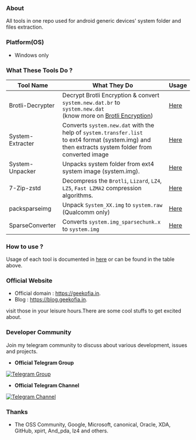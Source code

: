 ### About
All tools in one repo used for android generic devices' system folder and files extraction.

### Platform(OS)
- Windows only

### What These Tools Do ?
|  Tool Name | What They Do  |  Usage |
|---|---|---|
| Brotli-Decrypter  | Decrypt Brotli Encryption & convert `system.new.dat.br` to `system.new.dat`<br/>(know more on [Brotli Encryption](https://en.wikipedia.org/wiki/Brotli))  |[Here](/docs/Brotli-Decrypter.md)|
| System-Extracter  | Converts `system.new.dat` with the help of `system.transfer.list`<br/> to ext4 format (system.img) and then extracts system folder from converted image |[Here](/docs/System-Extracter.md)|
| System-Unpacker   | Unpacks system folder from ext4 system image (system.img).|[Here](/docs/System-Unpacker.md)|
| 7-Zip-zstd        | Decompress the `Brotli`, `Lizard`, `LZ4`, `LZ5`, `Fast LZMA2` compression algorithms.|[Here](/docs/lz4-decompress)|
| packsparseimg		| Unpack `System_XX.img` to `system.raw` (Qualcomm only)|[Here](/docs/packsparseimg.md)|
| SparseConverter	| Converts `system.img_sparsechunk.x` to `system.img`|[Here](/docs/SparseConverter.md)|

### How to use ?
Usage of each tool is documented in [here](https://github.com/chankruze/Andro-Firmware-Tool/tree/master/docs) or can be found in the table above.

### Official Website
- Official domain : https://geekofia.in.
- Blog : https://blog.geekofia.in.

visit those in your leisure hours.There are some cool stuffs to get excited about.

### Developer Community
Join my telegram community to discuss about various development, issues and projects.

- **Official Telegram Group**

[![Telegram Group](http://icons.iconarchive.com/icons/froyoshark/enkel/128/Telegram-icon.png)](https://goo.gl/iEFPAh)

- **Official Telegram Channel**

[![Telegram Channel](http://icons.iconarchive.com/icons/froyoshark/enkel/128/Telegram-icon.png)](https://goo.gl/YaTQMi)

### Thanks
- The OSS Community, Google, Microsoft, canonical, Oracle, XDA, GitHub, xpirt, And_pda, lz4 and others.
